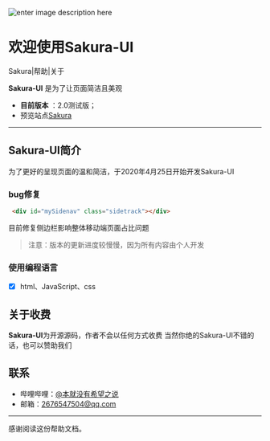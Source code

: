 ![enter image description here](http://q1.qlogo.cn/g?b=qq&nk=2676547504&s=640)
# 欢迎使用Sakura-UI

Sakura|帮助|关于

**Sakura-UI** 是为了让页面简洁且美观
- **目前版本** ：2.0测试版；
- 预览站点[Sakura](http://2676547504.github.io)
-------------------


## Sakura-UI简介

   为了更好的呈现页面的温和简洁，于2020年4月25日开始开发Sakura-UI

### bug修复
``` html
 <div id="mySidenav" class="sidetrack"></div>
```
   目前修复侧边栏影响整体移动端页面占比问题





> 注意：版本的更新进度较慢慢，因为所有内容由个人开发

### 使用编程语言

- [x] html、JavaScript、css



## 关于收费
**Sakura-UI**为开源源码，作者不会以任何方式收费
当然你绝的Sakura-UI不错的话，也可以赞助我们


## 联系
- 哔哩哔哩：[@本就没有希望之说](https://space.bilibili.com/203399508)
- 邮箱：<2676547504@qq.com>

---------
感谢阅读这份帮助文档。




